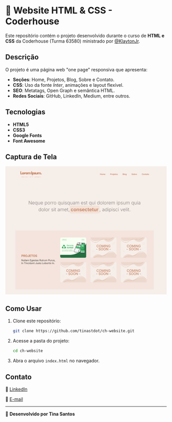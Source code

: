 # 🌸 Website HTML & CSS - Coderhouse

Este repositório contém o projeto desenvolvido durante o curso de **HTML e CSS** da Coderhouse (Turma 63580) ministrado por [@KlaytonJr](https://github.com/KlaytonJr).

## Descrição
O projeto é uma página web "one page" responsiva que apresenta:

- **Seções**: Home, Projetos, Blog, Sobre e Contato.
- **CSS**: Uso da fonte *Inter*, animações e layout flexível.
- **SEO**: Metatags, Open Graph e semântica HTML.
- **Redes Sociais**: GitHub, LinkedIn, Medium, entre outros.

## Tecnologias
- **HTML5**
- **CSS3**
- **Google Fonts**
- **Font Awesome**

## Captura de Tela
![Preview do Projeto](assets/website-print.png)

## Como Usar
1. Clone este repositório:
   ```sh
   git clone https://github.com/tinastdot/ch-website.git
   ```
2. Acesse a pasta do projeto:
   ```sh
   cd ch-website
   ```
3. Abra o arquivo `index.html` no navegador.

## Contato
🔗 [LinkedIn](https://www.linkedin.com/in/tina-s-santos)

📧 [E-mail](mailto:tinast.wrk@gmail.com)

---
🐼 **Desenvolvido por Tina Santos**

